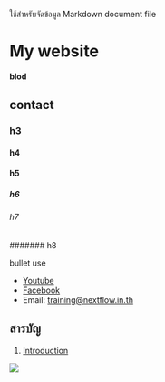 ใช้สำหรับจัดข้อมูล Markdown  document file

# My website

**blod**

## contact

### h3
#### h4
#### h5
##### h6
###### h7
####### h8

bullet use []()
- [Youtube](https://www.youtube.com/)
- [Facebook](https://www.facebook.com/) 
- Email: [training@nextflow.in.th](mailto:training@nextflow.in.th)

## สารบัญ

1. [Introduction](page1.md)

![ ][def]

[def]: https://png.pngtree.com/png-clipart/20240903/original/pngtree-computer-screen-with-fantasy-design-3d-illustration-vintage-style-png-image_15920509.png